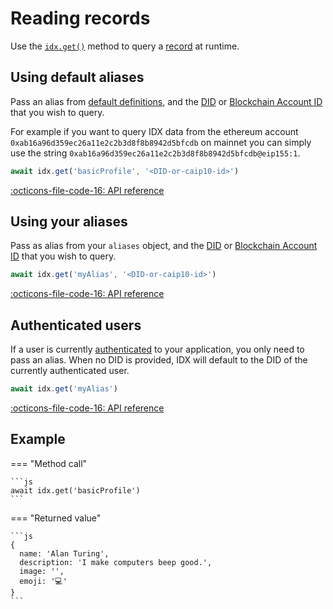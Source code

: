 # Reading records

Use the [`idx.get()`](../reference/idx.md#get) method to query a [record](../learn/glossary.md#record) at runtime.

## **Using default aliases**

Pass an alias from [default definitions](../guides/definitions/default.md), and the [DID](../learn/glossary.md#did) or [Blockchain Account ID](../learn/glossary.md##caip-10-account-id) that you wish to query.

For example if you want to query IDX data from the ethereum account `0xab16a96d359ec26a11e2c2b3d8f8b8942d5bfcdb` on mainnet you can simply use the string `0xab16a96d359ec26a11e2c2b3d8f8b8942d5bfcdb@eip155:1`.

```js
await idx.get('basicProfile', '<DID-or-caip10-id>')
```

[:octicons-file-code-16: API reference](../reference/idx.md#get)

## **Using your aliases**

Pass as alias from your `aliases` object, and the [DID](../learn/glossary.md#did) or [Blockchain Account ID](../learn/glossary.md##caip-10-account-id) that you wish to query.

```js
await idx.get('myAlias', '<DID-or-caip10-id>')
```

[:octicons-file-code-16: API reference](../reference/idx.md#get)

## **Authenticated users**

If a user is currently [authenticated](authentication.md) to your application, you only need to pass an alias. When no DID is provided, IDX will default to the DID of the currently authenticated user.

```js
await idx.get('myAlias')
```

[:octicons-file-code-16: API reference](../reference/idx.md#get)

## **Example**

=== "Method call"

    ```js
    await idx.get('basicProfile')
    ```

=== "Returned value"

    ```js
    {
      name: 'Alan Turing',
      description: 'I make computers beep good.',
      image: '',
      emoji: '💻'
    }
    ```
